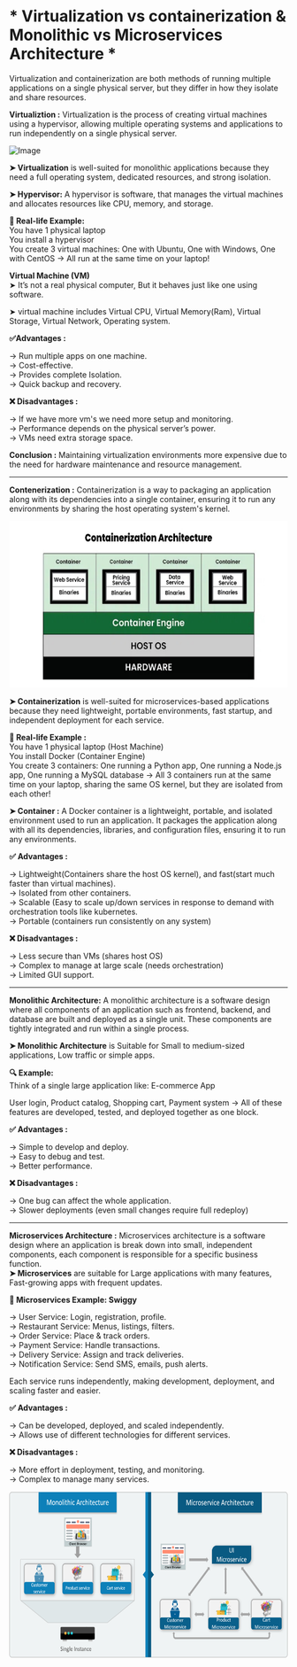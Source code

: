 # * Virtualization vs containerization & Monolithic vs Microservices Architecture *

Virtualization and containerization are both methods of running multiple applications on a single physical server, but they differ in how they isolate and share resources.

**Virtualiztion :** Virtualization is the process of creating virtual machines using a hypervisor, allowing multiple operating systems and applications to run independently on a single physical server.

![Image](https://github.com/user-attachments/assets/5cd476ed-9b05-4311-b7c8-0a9ac901e1a5)


**➤ Virtualization** is well-suited for monolithic applications because they need a full operating system, dedicated resources, and strong isolation.

**➤ Hypervisor:** A hypervisor is software, that manages the virtual machines and allocates resources like CPU, memory, and storage.

**🧠 Real-life Example:**  
You have 1 physical laptop  
You install a hypervisor  
You create 3 virtual machines: One with Ubuntu, One with Windows, One with CentOS → All run at the same time on your laptop!

**Virtual Machine (VM)**  
➤ It’s not a real physical computer, But it behaves just like one using software.

➤ virtual machine includes Virtual CPU, Virtual Memory(Ram), Virtual Storage, Virtual Network, Operating system.

**✅Advantages :**

→ Run multiple apps on one machine.  
→ Cost-effective.  
→ Provides complete Isolation.  
→ Quick backup and recovery.

**❌ Disadvantages :**

→ If we have more vm's we need more setup and monitoring.  
→ Performance depends on the physical server’s power.  
→  VMs need extra storage space.

**Conclusion :** Maintaining virtualization environments more expensive due to the need for hardware maintenance and resource management.

---

**Contenerization :** Containerization is a way to packaging an application along with its dependencies into a single container, ensuring it to run any environments by sharing the host 
                    operating system's kernel.

 <img src="Images/Containerization.jpg" alt="contsiner" width="700" height="300"/>

**➤ Containerization** is well-suited for microservices-based applications because they need lightweight, portable environments, fast startup, and independent deployment for each service.

**🧠 Real-life Example :**  
You have 1 physical laptop (Host Machine)  
You install Docker (Container Engine)  
You create 3 containers: One running a Python app, One running a Node.js app, One running a MySQL database → All 3 containers run at the same time on your laptop, sharing the same OS kernel, but they are isolated from each other!

**➤ Container :** A Docker container is a lightweight, portable, and isolated environment used to run an application. It packages the application along with all its dependencies, libraries,
              and configuration files, ensuring it to run any environments.

**✅ Advantages :** 

→ Lightweight(Containers share the host OS kernel), and fast(start much faster than virtual machines).  
→ Isolated from other containers.  
→ Scalable (Easy to scale up/down services in response to demand with orchestration tools like kubernetes.  
→ Portable (containers run consistently on any system)

**❌ Disadvantages :**

→ Less secure than VMs (shares host OS)  
→ Complex to manage at large scale (needs orchestration)  
→ Limited GUI support.

---

**Monolithic Architecture:** A monolithic architecture is a software design where all components of an application such as frontend, backend, and database are built and deployed as a single
                           unit. These components are tightly integrated and run within a single process.

**➤ Monolithic Architecture** is Suitable for Small to medium-sized applications, Low traffic or simple apps.

**🔍 Example:**  
Think of a single large application like: E-commerce App

User login, Product catalog, Shopping cart, Payment system → All of these features are developed, tested, and deployed together as one block.

**✅ Advantages :**

→ Simple to develop and deploy.  
→ Easy to debug and test.  
→ Better performance.

**❌ Disadvantages :**

→ One bug can affect the whole application.  
→ Slower deployments (even small changes require full redeploy)

---

**Microservices Architecture :** Microservices architecture is a software design where an application is break down into small, independent components, each component is responsible for a
                               specific business function.  
**➤ Microservices** are suitable for Large applications with many features, Fast-growing apps with frequent updates.

**🛵 Microservices Example: Swiggy**

→ User Service: Login, registration, profile.  
→ Restaurant Service: Menus, listings, filters.  
→ Order Service: Place & track orders.  
→ Payment Service: Handle transactions.  
→ Delivery Service: Assign and track deliveries.  
→ Notification Service: Send SMS, emails, push alerts.

Each service runs independently, making development, deployment, and scaling faster and easier.

**✅ Advantages :**

→ Can be developed, deployed, and scaled independently.  
→ Allows use of different technologies for different services.

**❌ Disadvantages :**

→ More effort in deployment, testing, and monitoring.  
→ Complex to manage many services.

 <img src="Images/Monolithic-Architecture-vs-Microservices.png" alt="contsiner" width="700" height="300"/>
